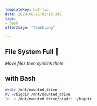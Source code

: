 ```yaml
---
templateKey: hot-tip
date: 2020-06-21T02:16:24Z
tags:
- bash
afterImage: "/bash.png"

---
```


## File System Full 🤔

_Move files then symlink them_

## with **Bash**

``` bash
mkdir /mnt/mounted_drive
mv ~/bigdir /mnt/mounted_drive
ln -s /mnt/mounted_drive/bigdir ~/bigdir
```
